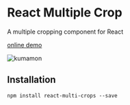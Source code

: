 # React Multiple Crop

A multiple cropping component for React

[online demo](https://beizhedenglong.github.io/react-multi-crops/)

![kumamon](./examples/imgs/kumamon.gif)


## Installation
```
npm install react-multi-crops --save
```